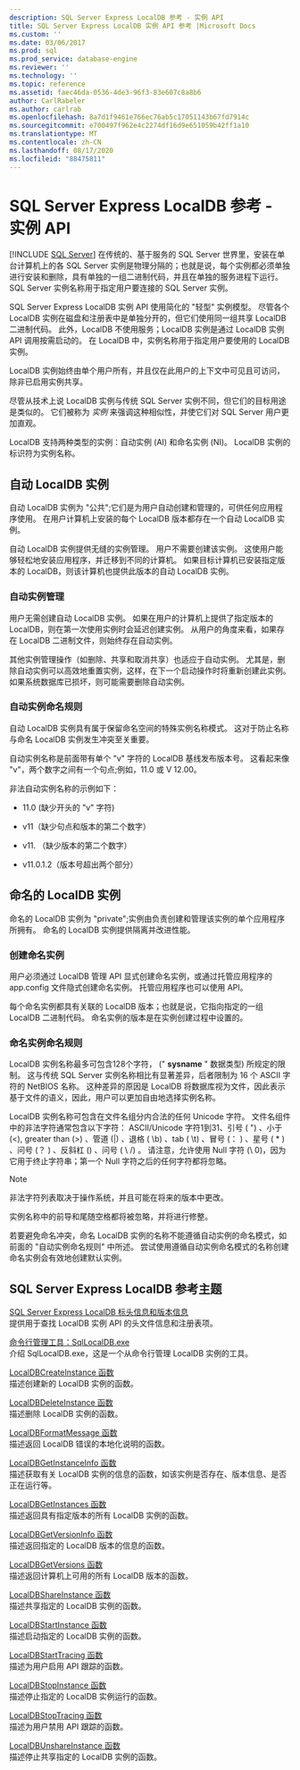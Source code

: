 ```yaml
---
description: SQL Server Express LocalDB 参考 - 实例 API
title: SQL Server Express LocalDB 实例 API 参考 |Microsoft Docs
ms.custom: ''
ms.date: 03/06/2017
ms.prod: sql
ms.prod_service: database-engine
ms.reviewer: ''
ms.technology: ''
ms.topic: reference
ms.assetid: faec46da-0536-4de3-96f3-83e607c8a8b6
author: CarlRabeler
ms.author: carlrab
ms.openlocfilehash: 8a7d1f9461e766ec76ab5c17051143b67fd7914c
ms.sourcegitcommit: e700497f962e4c2274df16d9e651059b42ff1a10
ms.translationtype: MT
ms.contentlocale: zh-CN
ms.lasthandoff: 08/17/2020
ms.locfileid: "88475811"
---
```

# <a name="sql-server-express-localdb-reference---instance-apis"></a>SQL Server Express LocalDB 参考 - 实例 API
 [!INCLUDE [SQL Server](../../includes/applies-to-version/sqlserver.md)]
  在传统的、基于服务的 SQL Server 世界里，安装在单台计算机上的各 SQL Server 实例是物理分隔的；也就是说，每个实例都必须单独进行安装和删除，具有单独的一组二进制代码，并且在单独的服务进程下运行。 SQL Server 实例名称用于指定用户要连接的 SQL Server 实例。  
  
 SQL Server Express LocalDB 实例 API 使用简化的 "轻型" 实例模型。 尽管各个 LocalDB 实例在磁盘和注册表中是单独分开的，但它们使用同一组共享 LocalDB 二进制代码。 此外，LocalDB 不使用服务；LocalDB 实例是通过 LocalDB 实例 API 调用按需启动的。 在 LocalDB 中，实例名称用于指定用户要使用的 LocalDB 实例。  
  
 LocalDB 实例始终由单个用户所有，并且仅在此用户的上下文中可见且可访问，除非已启用实例共享。  
  
 尽管从技术上说 LocalDB 实例与传统 SQL Server 实例不同，但它们的目标用途是类似的。 它们被称为 *实例* 来强调这种相似性，并使它们对 SQL Server 用户更加直观。  
  
 LocalDB 支持两种类型的实例：自动实例 (AI) 和命名实例 (NI)。 LocalDB 实例的标识符为实例名称。  
  
## <a name="automatic-localdb-instances"></a>自动 LocalDB 实例  
 自动 LocalDB 实例为 "公共";它们是为用户自动创建和管理的，可供任何应用程序使用。 在用户计算机上安装的每个 LocalDB 版本都存在一个自动 LocalDB 实例。  
  
 自动 LocalDB 实例提供无缝的实例管理。 用户不需要创建该实例。 这使用户能够轻松地安装应用程序，并迁移到不同的计算机。 如果目标计算机已安装指定版本的 LocalDB，则该计算机也提供此版本的自动 LocalDB 实例。  
  
### <a name="automatic-instance-management"></a>自动实例管理  
 用户无需创建自动 LocalDB 实例。 如果在用户的计算机上提供了指定版本的 LocalDB，则在第一次使用实例时会延迟创建实例。 从用户的角度来看，如果存在 LocalDB 二进制文件，则始终存在自动实例。  
  
 其他实例管理操作（如删除、共享和取消共享）也适应于自动实例。 尤其是，删除自动实例可以高效地重置实例，这样，在下一个启动操作时将重新创建此实例。 如果系统数据库已损坏，则可能需要删除自动实例。  
  
### <a name="automatic-instance-naming-rules"></a>自动实例命名规则  
 自动 LocalDB 实例具有属于保留命名空间的特殊实例名称模式。 这对于防止名称与命名 LocalDB 实例发生冲突至关重要。  
  
 自动实例名称是前面带有单个 "v" 字符的 LocalDB 基线发布版本号。 这看起来像 "v"，两个数字之间有一个句点;例如，11.0 或 V 12.00。  
  
 非法自动实例名称的示例如下：  
  
-   11.0 (缺少开头的 "v" 字符)   
  
-   v11（缺少句点和版本的第二个数字）  
  
-   v11. （缺少版本的第二个数字）  
  
-   v11.0.1.2（版本号超出两个部分）  
  
## <a name="named-localdb-instances"></a>命名的 LocalDB 实例  
 命名的 LocalDB 实例为 "private";实例由负责创建和管理该实例的单个应用程序所拥有。 命名的 LocalDB 实例提供隔离并改进性能。  
  
### <a name="named-instance-creation"></a>创建命名实例  
 用户必须通过 LocalDB 管理 API 显式创建命名实例，或通过托管应用程序的 app.config 文件隐式创建命名实例。 托管应用程序也可以使用 API。  
  
 每个命名实例都具有关联的 LocalDB 版本；也就是说，它指向指定的一组 LocalDB 二进制代码。 命名实例的版本是在实例创建过程中设置的。  
  
### <a name="named-instance-naming-rules"></a>命名实例命名规则  
 LocalDB 实例名称最多可包含128个字符， (" **sysname** " 数据类型) 所规定的限制。 这与传统 SQL Server 实例名称相比有显著差异，后者限制为 16 个 ASCII 字符的 NetBIOS 名称。 这种差异的原因是 LocalDB 将数据库视为文件，因此表示基于文件的语义，因此，用户可以更加自由地选择实例名称。  
  
 LocalDB 实例名称可包含在文件名组分内合法的任何 Unicode 字符。 文件名组件中的非法字符通常包含以下字符： ASCII/Unicode 字符1到31、引号 ( ") 、小于 (\<), greater than (>) 、管道 (|) 、退格 ( \b) 、tab ( \t) 、冒号 (： ) 、星号 ( * ) 、问号 (？ ) 、反斜杠 () 、问号 ( \\ /) 。 请注意，允许使用 Null 字符 (\ 0)，因为它用于终止字符串；第一个 Null 字符之后的任何字符都将忽略。  
  
> [!NOTE]  
>  非法字符列表取决于操作系统，并且可能在将来的版本中更改。  
  
 实例名称中的前导和尾随空格都将被忽略，并将进行修整。  
  
 若要避免命名冲突，命名 LocalDB 实例的名称不能遵循自动实例的命名模式，如前面的 "自动实例命名规则" 中所述。 尝试使用遵循自动实例命名模式的名称创建命名实例会有效地创建默认实例。  
  
## <a name="sql-server-express-localdb-reference-topics"></a>SQL Server Express LocalDB 参考主题  
 [SQL Server Express LocalDB 标头信息和版本信息](../../relational-databases/express-localdb-instance-apis/sql-server-express-localdb-header-and-version-information.md)  
 提供用于查找 LocalDB 实例 API 的头文件信息和注册表项。  
  
 [命令行管理工具：SqlLocalDB.exe](../../relational-databases/express-localdb-instance-apis/command-line-management-tool-sqllocaldb-exe.md)  
 介绍 SqlLocalDB.exe，这是一个从命令行管理 LocalDB 实例的工具。  
  
 [LocalDBCreateInstance 函数](../../relational-databases/express-localdb-instance-apis/localdbcreateinstance-function.md)  
 描述创建新的 LocalDB 实例的函数。  
  
 [LocalDBDeleteInstance 函数](../../relational-databases/express-localdb-instance-apis/localdbdeleteinstance-function.md)  
 描述删除 LocalDB 实例的函数。  
  
 [LocalDBFormatMessage 函数](../../relational-databases/express-localdb-instance-apis/localdbformatmessage-function.md)  
 描述返回 LocalDB 错误的本地化说明的函数。  
  
 [LocalDBGetInstanceInfo 函数](../../relational-databases/express-localdb-instance-apis/localdbgetinstanceinfo-function.md)  
 描述获取有关 LocalDB 实例的信息的函数，如该实例是否存在、版本信息、是否正在运行等。  
  
 [LocalDBGetInstances 函数](../../relational-databases/express-localdb-instance-apis/localdbgetinstances-function.md)  
 描述返回具有指定版本的所有 LocalDB 实例的函数。  
  
 [LocalDBGetVersionInfo 函数](../../relational-databases/express-localdb-instance-apis/localdbgetversioninfo-function.md)  
 描述返回指定的 LocalDB 版本的信息的函数。  
  
 [LocalDBGetVersions 函数](../../relational-databases/express-localdb-instance-apis/localdbgetversions-function.md)  
 描述返回计算机上可用的所有 LocalDB 版本的函数。  
  
 [LocalDBShareInstance 函数](../../relational-databases/express-localdb-instance-apis/localdbshareinstance-function.md)  
 描述共享指定的 LocalDB 实例的函数。  
  
 [LocalDBStartInstance 函数](../../relational-databases/express-localdb-instance-apis/localdbstartinstance-function.md)  
 描述启动指定的 LocalDB 实例的函数。  
  
 [LocalDBStartTracing 函数](../../relational-databases/express-localdb-instance-apis/localdbstarttracing-function.md)  
 描述为用户启用 API 跟踪的函数。  
  
 [LocalDBStopInstance 函数](../../relational-databases/express-localdb-instance-apis/localdbstopinstance-function.md)  
 描述停止指定的 LocalDB 实例运行的函数。  
  
 [LocalDBStopTracing 函数](../../relational-databases/express-localdb-instance-apis/localdbstoptracing-function.md)  
 描述为用户禁用 API 跟踪的函数。  
  
 [LocalDBUnshareInstance 函数](../../relational-databases/express-localdb-instance-apis/localdbunshareinstance-function.md)  
 描述停止共享指定的 LocalDB 实例的函数。  
  
  
